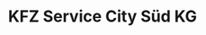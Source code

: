 ---
title: "KFZ Service City Süd KG"
url: /brunn-am-gebirge/kfz-service-city-sued-kg/
shop: Autowerkstatt
---
